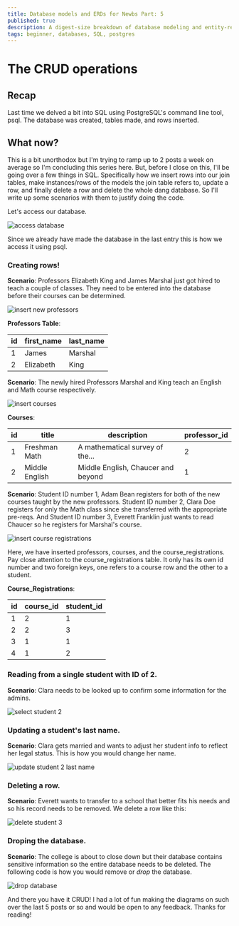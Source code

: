 ```yaml
---
title: Database models and ERDs for Newbs Part: 5
published: true
description: A digest-size breakdown of database modeling and entity-relationship models/diagrams.
tags: beginner, databases, SQL, postgres
---
```

# The CRUD operations
## Recap
Last time we delved a bit into SQL using PostgreSQL's command line tool, psql. The database was created, tables made, and rows inserted.

## What now?
This is a bit unorthodox but I'm trying to ramp up to 2 posts a week on average so I'm concluding this series here. But, before I close on this, I'll be going over a few things in SQL. Specifically how we insert rows into our join tables, make instances/rows of the models the join table refers to, update a row, and finally delete a row and delete the whole dang database. So I'll write up some scenarios with them to justify doing the code.

Let's access our database. 

![access database](https://i.ibb.co/N3GCTYq/2019-02-05-001.png)

Since we already have made the database in the last entry this is how we access it using psql.

### Creating rows!
**Scenario**: Professors Elizabeth King and James Marshal just got hired to teach a couple of classes. They need to be entered into the database before their courses can be determined.

![insert new professors](https://i.ibb.co/bK71Vdz/2019-02-05-002.png)

**Professors Table**:

|id | first_name| last_name|
|----|----------|----------|
|1| James| Marshal|
|2| Elizabeth| King|


**Scenario**: The newly hired Professors Marshal and King teach an English and Math course respectively.

![insert courses](https://i.ibb.co/TRnVs9N/2019-02-05-003.png)

**Courses**:

|id|title|description|professor_id|
|---|---|---|---|
|1|Freshman Math|A mathematical survey of the...|2|
|2|Middle English|Middle English, Chaucer and beyond|1|

**Scenario**: Student ID number 1, Adam Bean registers for both of the new courses taught by the new professors. Student ID number 2, Clara Doe registers for only the Math class since she transferred with the appropriate pre-reqs. And Student ID number 3, Everett Franklin just wants to read Chaucer so he registers for Marshal's course.

![insert course registrations](https://i.ibb.co/YhVQwgp/2019-02-05-004.png)

Here, we have inserted professors, courses, and the course_registrations. Pay close attention to the course_registrations table. It only has its own id number and two foreign keys, one refers to a course row and the other to a student.

**Course_Registrations**:

|id|course_id|student_id|
|---|---|---|
|1|2|1|
|2|2|3|
|3|1|1|
|4|1|2|

### Reading from a single student with ID of 2. 
**Scenario**: Clara needs to be looked up to confirm some information for the admins.

![select student 2](https://i.ibb.co/BVNyjqm/2019-02-05-005.png)

### Updating a student's last name.

**Scenario**: Clara gets married and wants to adjust her student info to reflect her legal status. This is how you would change her name.

![update student 2 last name](https://i.ibb.co/Dw1tRVM/2019-02-05-006.png)

### Deleting a row.
**Scenario**: Everett wants to transfer to a school that better fits his needs and so his record needs to be removed. We delete a row like this:

![delete student 3](https://i.ibb.co/PGr0xhK/2019-02-05-007.png)


### Droping the database.
**Scenario**: The college is about to close down but their database contains sensitive information so the entire database needs to be deleted. The following code is how you would remove or _drop_ the database.

![drop database](https://i.ibb.co/2M54DdV/2019-02-05-008.png)

And there you have it CRUD! I had a lot of fun making the diagrams on such over the last 5 posts or so and would be open to any feedback. Thanks for reading!